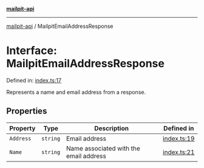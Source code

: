 [**mailpit-api**](../README.md)

***

[mailpit-api](../README.md) / MailpitEmailAddressResponse

# Interface: MailpitEmailAddressResponse

Defined in: [index.ts:17](https://github.com/mpspahr/mailpit-api/blob/861dbfe89d38290995a3d1499878fc8416408e21/src/index.ts#L17)

Represents a name and email address from a response.

## Properties

| Property | Type | Description | Defined in |
| ------ | ------ | ------ | ------ |
| <a id="address"></a> `Address` | `string` | Email address | [index.ts:19](https://github.com/mpspahr/mailpit-api/blob/861dbfe89d38290995a3d1499878fc8416408e21/src/index.ts#L19) |
| <a id="name"></a> `Name` | `string` | Name associated with the email address | [index.ts:21](https://github.com/mpspahr/mailpit-api/blob/861dbfe89d38290995a3d1499878fc8416408e21/src/index.ts#L21) |
